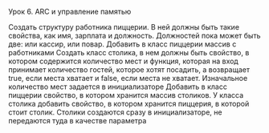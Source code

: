 Урок 6. ARC и управление памятью

Создать структуру работника пиццерии. В ней должны быть такие свойства, как имя, зарплата и должность. Должностей пока может быть две: или кассир, или повар. Добавить в класс пиццерии массив с работниками
Создать класс столика, в нем должны быть свойство, в котором содержится количество мест и функция, которая на вход принимает количество гостей, которое хотят посадить, а возвращает true, если места хватает и false, если места не хватает. Изначальное количество мест задается в инициализаторе
Добавить в класс пиццерии свойство, в котором хранится массив столиков. У класса столика добавить свойство, в котором хранится пиццерия, в которой стоит столик. Столики создаются сразу в инициализаторе, не передаются туда в качестве параметра
